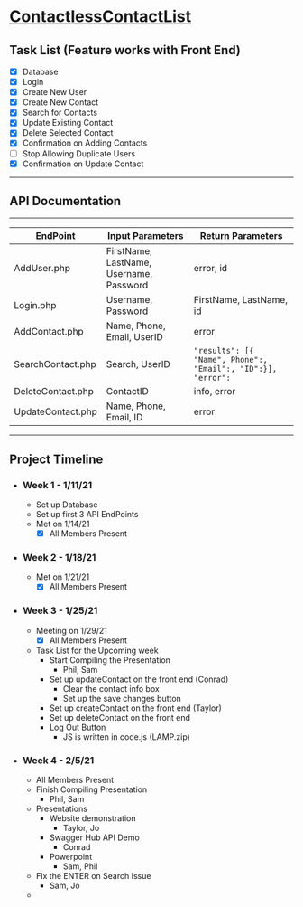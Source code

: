 # [ContactlessContactList](http://contactlesscontactlist.tech/)

## Task List (Feature works with Front End)
- [X] Database
- [X] Login
- [X] Create New User
- [X] Create New Contact
- [x] Search for Contacts
- [X] Update Existing Contact
- [X] Delete Selected Contact 
- [X] Confirmation on Adding Contacts
- [ ] Stop Allowing Duplicate Users
- [X] Confirmation on Update Contact

***
## API Documentation
***

| EndPoint | Input Parameters | Return Parameters
| -------- | ---------------- | --------------
|AddUser.php | FirstName, LastName, Username, Password| error, id
|Login.php | Username, Password | FirstName, LastName, id 
| AddContact.php | Name, Phone, Email, UserID | error
| SearchContact.php | Search, UserID | `"results": [{ "Name", Phone":, "Email":, "ID":}], "error":`
| DeleteContact.php | ContactID | info, error
| UpdateContact.php | Name, Phone, Email, ID | error

***
## Project Timeline
- ### Week 1 - 1/11/21
  - Set up Database
  - Set up first 3 API EndPoints
  - Met on 1/14/21 
    - [X] All Members Present
- ### Week 2 - 1/18/21
  - Met on 1/21/21
    - [X] All Members Present
- ### Week 3 - 1/25/21
  - Meeting on 1/29/21
    - [X] All Members Present
  - Task List for the Upcoming week
    - Start Compiling the Presentation
      - Phil, Sam
    -  Set up updateContact on the front end (Conrad)
       -  Clear the contact info box
       -  Set up the save changes button
    -  Set up createContact on the front end (Taylor)
    -  Set up deleteContact on the front end
    -  Log Out Button
       -  JS is written in code.js (LAMP.zip)
- ### Week 4 - 2/5/21
  - All Members Present
  - Finish Compiling Presentation
    - Phil, Sam
  - Presentations
    - Website demonstration
      - Taylor, Jo
    - Swagger Hub API Demo
      - Conrad
    - Powerpoint
      - Sam, Phil
  - Fix the ENTER on Search Issue
    - Sam, Jo
  - 